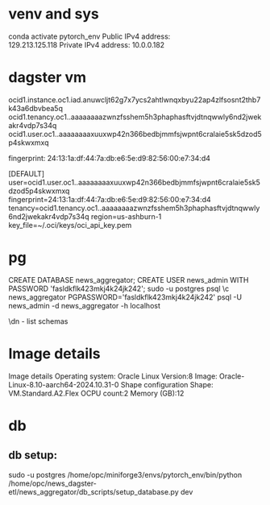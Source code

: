 # venv and sys
conda activate pytorch_env
Public IPv4 address:  
129.213.125.118
Private IPv4 address: 
10.0.0.182

# dagster vm
ocid1.instance.oc1.iad.anuwcljt62g7x7ycs2ahtlwnqxbyu22ap4zlfsosnt2thb7k43a6dbvbea5q
ocid1.tenancy.oc1..aaaaaaaazwnzfsshem5h3phaphasftvjdtnqwwly6nd2jwekakr4vdp7s34q
ocid1.user.oc1..aaaaaaaaxuuxwp42n366bedbjmmfsjwpnt6cralaie5sk5dzod5p4skwxmxq

fingerprint: 24:13:1a:df:44:7a:db:e6:5e:d9:82:56:00:e7:34:d4

[DEFAULT]
user=ocid1.user.oc1..aaaaaaaaxuuxwp42n366bedbjmmfsjwpnt6cralaie5sk5dzod5p4skwxmxq
fingerprint=24:13:1a:df:44:7a:db:e6:5e:d9:82:56:00:e7:34:d4
tenancy=ocid1.tenancy.oc1..aaaaaaaazwnzfsshem5h3phaphasftvjdtnqwwly6nd2jwekakr4vdp7s34q
region=us-ashburn-1
key_file=~/.oci/keys/oci_api_key.pem

# pg
CREATE DATABASE news_aggregator;
CREATE USER news_admin WITH PASSWORD 'fasldkflk423mkj4k24jk242';
sudo -u postgres psql
\c news_aggregator
PGPASSWORD='fasldkflk423mkj4k24jk242' psql -U news_admin -d news_aggregator -h localhost

\dn - list schemas


# Image details
Image details
Operating system:
Oracle Linux
Version:8
Image:
Oracle-Linux-8.10-aarch64-2024.10.31-0
Shape configuration
Shape: VM.Standard.A2.Flex
OCPU count:2
Memory (GB):12


# db
## db setup:
sudo -u postgres /home/opc/miniforge3/envs/pytorch_env/bin/python \
    /home/opc/news_dagster-etl/news_aggregator/db_scripts/setup_database.py dev


